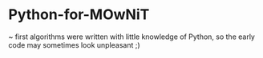 # Python-for-MOwNiT
~ first algorithms were written with little knowledge of Python, so the early code may sometimes look unpleasant ;) 
